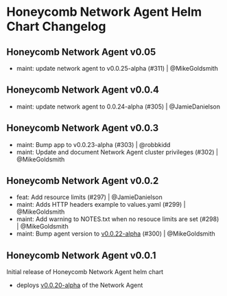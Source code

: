 # Honeycomb Network Agent Helm Chart Changelog

## Honeycomb Network Agent v0.05

- maint: update network agent to v0.0.25-alpha (#311) | @MikeGoldsmith

## Honeycomb Network Agent v0.0.4

- maint: update network agent to 0.0.24-alpha (#305) | @JamieDanielson

## Honeycomb Network Agent v0.0.3

- maint: Bump app to v0.0.23-alpha (#303) | @robbkidd
- maint: Update and document Network Agent cluster privileges (#302) | @MikeGoldsmith

## Honeycomb Network Agent v0.0.2

- feat: Add resource limits (#297) | @JamieDanielson
- maint: Adds HTTP headers example to values.yaml (#299) | @MikeGoldsmith
- maint: Add warning to NOTES.txt when no resouce limits are set (#298) | @MikeGoldsmith
- maint: Bump agent version to [v0.0.22-alpha](https://github.com/honeycombio/honeycomb-network-agent/releases/tag/v0.0.22-alpha) (#300) | @MikeGoldsmith

## Honeycomb Network Agent v0.0.1

Initial release of Honeycomb Network Agent helm chart

- deploys [v0.0.20-alpha](https://github.com/honeycombio/honeycomb-network-agent/releases/tag/v0.0.20-alpha) of the Network Agent
